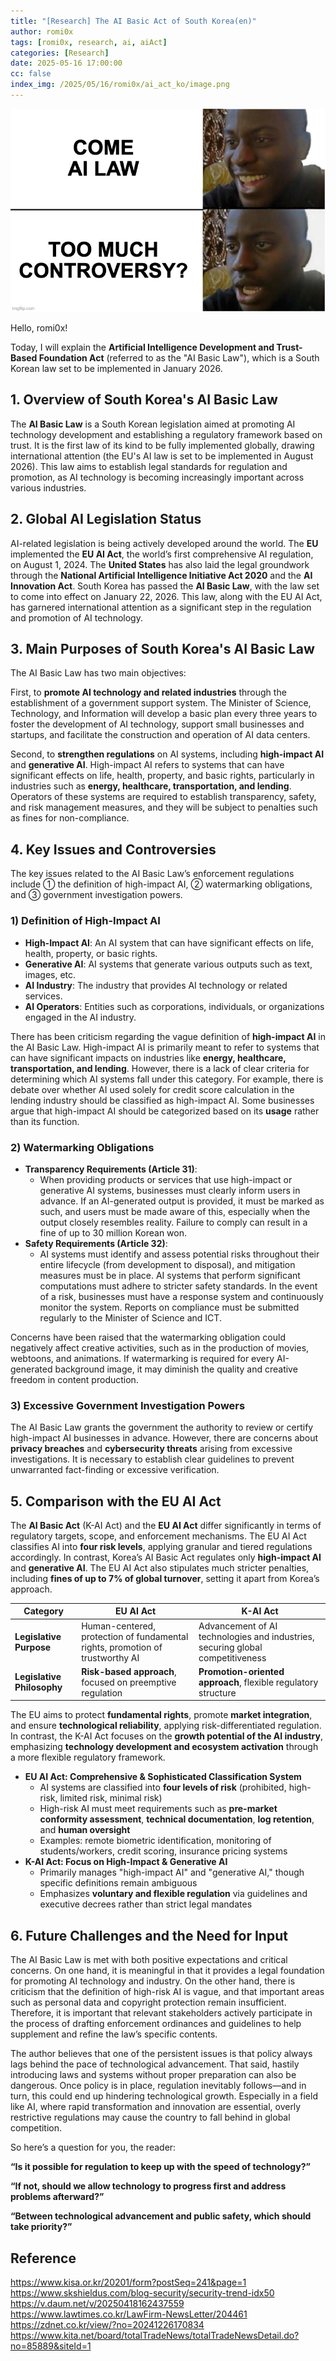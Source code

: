 ```yaml
---
title: "[Research] The AI Basic Act of South Korea(en)"
author: romi0x
tags: [romi0x, research, ai, aiAct]
categories: [Research]
date: 2025-05-16 17:00:00
cc: false
index_img: /2025/05/16/romi0x/ai_act_ko/image.png
---
```

![image.png](ai_act_en/image.png)

Hello, romi0x!

Today, I will explain the **Artificial Intelligence Development and Trust-Based Foundation Act** (referred to as the "AI Basic Law"), which is a South Korean law set to be implemented in January 2026.

## 1. Overview of South Korea's AI Basic Law

The **AI Basic Law** is a South Korean legislation aimed at promoting AI technology development and establishing a regulatory framework based on trust. It is the first law of its kind to be fully implemented globally, drawing international attention (the EU's AI law is set to be implemented in August 2026). This law aims to establish legal standards for regulation and promotion, as AI technology is becoming increasingly important across various industries.

## 2. Global AI Legislation Status

AI-related legislation is being actively developed around the world. The **EU** implemented the **EU AI Act**, the world’s first comprehensive AI regulation, on August 1, 2024. The **United States** has also laid the legal groundwork through the **National Artificial Intelligence Initiative Act 2020** and the **AI Innovation Act**. South Korea has passed the **AI Basic Law**, with the law set to come into effect on January 22, 2026. This law, along with the EU AI Act, has garnered international attention as a significant step in the regulation and promotion of AI technology.

## 3. Main Purposes of South Korea's AI Basic Law

The AI Basic Law has two main objectives:

First, to **promote AI technology and related industries** through the establishment of a government support system. The Minister of Science, Technology, and Information will develop a basic plan every three years to foster the development of AI technology, support small businesses and startups, and facilitate the construction and operation of AI data centers.

Second, to **strengthen regulations** on AI systems, including **high-impact AI** and **generative AI**. High-impact AI refers to systems that can have significant effects on life, health, property, and basic rights, particularly in industries such as **energy, healthcare, transportation, and lending**. Operators of these systems are required to establish transparency, safety, and risk management measures, and they will be subject to penalties such as fines for non-compliance.

## 4. Key Issues and Controversies

The key issues related to the AI Basic Law’s enforcement regulations include ① the definition of high-impact AI, ② watermarking obligations, and ③ government investigation powers.

### 1) Definition of High-Impact AI

- **High-Impact AI**: An AI system that can have significant effects on life, health, property, or basic rights.
- **Generative AI**: AI systems that generate various outputs such as text, images, etc.
- **AI Industry**: The industry that provides AI technology or related services.
- **AI Operators**: Entities such as corporations, individuals, or organizations engaged in the AI industry.

There has been criticism regarding the vague definition of **high-impact AI** in the AI Basic Law. High-impact AI is primarily meant to refer to systems that can have significant impacts on industries like **energy, healthcare, transportation, and lending**. However, there is a lack of clear criteria for determining which AI systems fall under this category. For example, there is debate over whether AI used solely for credit score calculation in the lending industry should be classified as high-impact AI. Some businesses argue that high-impact AI should be categorized based on its **usage** rather than its function.

### 2) Watermarking Obligations

- **Transparency Requirements (Article 31)**:
    - When providing products or services that use high-impact or generative AI systems, businesses must clearly inform users in advance. If an AI-generated output is provided, it must be marked as such, and users must be made aware of this, especially when the output closely resembles reality. Failure to comply can result in a fine of up to 30 million Korean won.
- **Safety Requirements (Article 32)**:
    - AI systems must identify and assess potential risks throughout their entire lifecycle (from development to disposal), and mitigation measures must be in place. AI systems that perform significant computations must adhere to stricter safety standards. In the event of a risk, businesses must have a response system and continuously monitor the system. Reports on compliance must be submitted regularly to the Minister of Science and ICT.

Concerns have been raised that the watermarking obligation could negatively affect creative activities, such as in the production of movies, webtoons, and animations. If watermarking is required for every AI-generated background image, it may diminish the quality and creative freedom in content production.

### 3) Excessive Government Investigation Powers

The AI Basic Law grants the government the authority to review or certify high-impact AI businesses in advance. However, there are concerns about **privacy breaches** and **cybersecurity threats** arising from excessive investigations. It is necessary to establish clear guidelines to prevent unwarranted fact-finding or excessive verification.

## 5. Comparison with the EU AI Act

The **AI Basic Act** (K-AI Act) and the **EU AI Act** differ significantly in terms of regulatory targets, scope, and enforcement mechanisms. The EU AI Act classifies AI into **four risk levels**, applying granular and tiered regulations accordingly. In contrast, Korea’s AI Basic Act regulates only **high-impact AI** and **generative AI**. The EU AI Act also stipulates much stricter penalties, including **fines of up to 7% of global turnover**, setting it apart from Korea’s approach.

| Category | EU AI Act | K-AI Act |
| --- | --- | --- |
| **Legislative Purpose** | Human-centered, protection of fundamental rights, promotion of trustworthy AI | Advancement of AI technologies and industries, securing global competitiveness |
| **Legislative Philosophy** | **Risk-based approach**, focused on preemptive regulation | **Promotion-oriented approach**, flexible regulatory structure |

The EU aims to protect **fundamental rights**, promote **market integration**, and ensure **technological reliability**, applying risk-differentiated regulation. In contrast, the K-AI Act focuses on the **growth potential of the AI industry**, emphasizing **technology development and ecosystem activation** through a more flexible regulatory framework.

- **EU AI Act: Comprehensive & Sophisticated Classification System**
  - AI systems are classified into **four levels of risk** (prohibited, high-risk, limited risk, minimal risk)
  - High-risk AI must meet requirements such as **pre-market conformity assessment**, **technical documentation**, **log retention**, and **human oversight**
  - Examples: remote biometric identification, monitoring of students/workers, credit scoring, insurance pricing systems
- **K-AI Act: Focus on High-Impact & Generative AI**
  - Primarily manages "high-impact AI" and "generative AI," though specific definitions remain ambiguous
  - Emphasizes **voluntary and flexible regulation** via guidelines and executive decrees rather than strict legal mandates

## 6. Future Challenges and the Need for Input

The AI Basic Law is met with both positive expectations and critical concerns. On one hand, it is meaningful in that it provides a legal foundation for promoting AI technology and industry. On the other hand, there is criticism that the definition of high-risk AI is vague, and that important areas such as personal data and copyright protection remain insufficient. Therefore, it is important that relevant stakeholders actively participate in the process of drafting enforcement ordinances and guidelines to help supplement and refine the law’s specific contents.

The author believes that one of the persistent issues is that policy always lags behind the pace of technological advancement. That said, hastily introducing laws and systems without proper preparation can also be dangerous. Once policy is in place, regulation inevitably follows—and in turn, this could end up hindering technological growth. Especially in a field like AI, where rapid transformation and innovation are essential, overly restrictive regulations may cause the country to fall behind in global competition.

So here’s a question for you, the reader:

**“Is it possible for regulation to keep up with the speed of technology?”**

**“If not, should we allow technology to progress first and address problems afterward?”**

**“Between technological advancement and public safety, which should take priority?”**

## Reference

https://www.kisa.or.kr/20201/form?postSeq=241&page=1
https://www.skshieldus.com/blog-security/security-trend-idx50
https://v.daum.net/v/20250418162437559
https://www.lawtimes.co.kr/LawFirm-NewsLetter/204461
https://zdnet.co.kr/view/?no=20241226170834
https://www.kita.net/board/totalTradeNews/totalTradeNewsDetail.do?no=85889&siteId=1